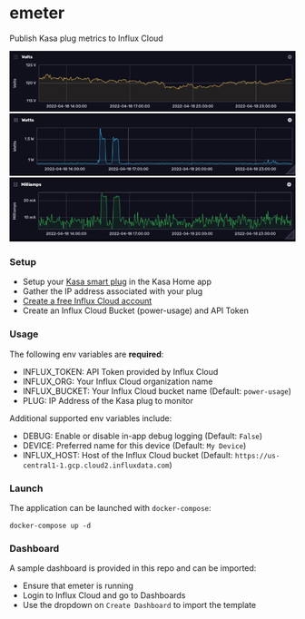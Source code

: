 # emeter
 
Publish Kasa plug metrics to Influx Cloud

![emeter-volts](images/emeter-volts.png)
![emeter-watts](images/emeter-watts.png)
![emeter-milliamps](images/emeter-milliamps.png)

### Setup

- Setup your [Kasa smart plug](https://amzn.to/3JVZXzh) in the Kasa Home app
- Gather the IP address associated with your plug
- [Create a free Influx Cloud account](https://cloud2.influxdata.com/signup)
- Create an Influx Cloud Bucket (power-usage) and API Token

### Usage

The following env variables are **required**:

- INFLUX_TOKEN: API Token provided by Influx Cloud
- INFLUX_ORG: Your Influx Cloud organization name
- INFLUX_BUCKET: Your Influx Cloud bucket name (Default: `power-usage`)
- PLUG: IP Address of the Kasa plug to monitor

Additional supported env variables include:

- DEBUG: Enable or disable in-app debug logging (Default: `False`)
- DEVICE: Preferred name for this device (Default: `My Device`)
- INFLUX_HOST: Host of the Influx Cloud bucket (Default: `https://us-central1-1.gcp.cloud2.influxdata.com`)

### Launch

The application can be launched with `docker-compose`:

```
docker-compose up -d
```

### Dashboard

A sample dashboard is provided in this repo and can be imported:

- Ensure that emeter is running
- Login to Influx Cloud and go to Dashboards
- Use the dropdown on `Create Dashboard` to import the template